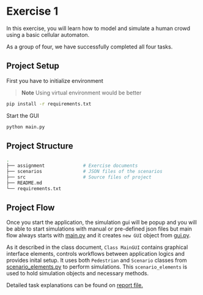 # Exercise 1

In this exercise, you will learn how to model and simulate a human crowd using a basic cellular automaton.

As a group of four, we have successfully completed all four tasks.

## Project Setup

First you have to initialize environment
> **Note**
> Using virtual environment would be better

```bash
pip install -r requirements.txt
```

Start the GUI

```bash
python main.py
```

## Project Structure

```bash
.
├── assignment              # Exercise documents
├── scenarios               # JSON files of the scenarios
├── src                     # Source files of project
├── README.md
└── requirements.txt
```

## Project Flow

Once you start the application, the simulation gui will be popup and you will be able to start simulations with manual or pre-defined json files but main flow always starts with [main.py](src/main.py) and it creates `new GUI` object from [gui.py](src/gui.py). 

As it described in the class document, `Class MainGUI` contains graphical interface elements, controls workflows between application logics and provides inital setup. It uses both `Pedestrian` and `Scenario` classes from [scenario_elements.py](src/scenario_elements.py) to perform simulations. This `scenario_elements` is used to hold simulation objects and necessary methods.

Detailed task explanations can be found on [report file.](assignment/exercise%20sheet%201.pdf)